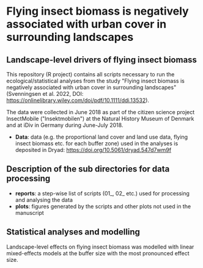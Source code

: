# Flying insect biomass is negatively associated with urban cover in surrounding landscapes
## Landscape-level drivers of flying insect biomass
This repository (R project) contains all scripts necessary to run the ecological/statistical analyses from the study "Flying insect biomass is negatively associated with urban cover in surrounding landscapes" (Svenningsen et al. 2022, DOI: https://onlinelibrary.wiley.com/doi/pdf/10.1111/ddi.13532).

The data were collected in June 2018 as part of the citizen science project InsectMobile ("Insektmobilen") at the Natural History Museum of Denmark and at iDiv in Germany during June-July 2018.

* **Data**: data (e.g. the proportional land cover and land use data, flying insect biomass etc. for each buffer zone) used in the analyses is deposited in Dryad: https://doi.org/10.5061/dryad.547d7wm9f 

## Description of the sub directories for data processing ##

* **reports**: a step-wise list of scripts (01_, 02_ etc.) used for processing and analysing the data
* **plots**: figures generated by the scripts and other plots not used in the manuscript

## Statistical analyses and modelling ##
Landscape-level effects on flying insect biomass was modelled with linear mixed-effects models at the buffer size with the most pronounced effect size.
